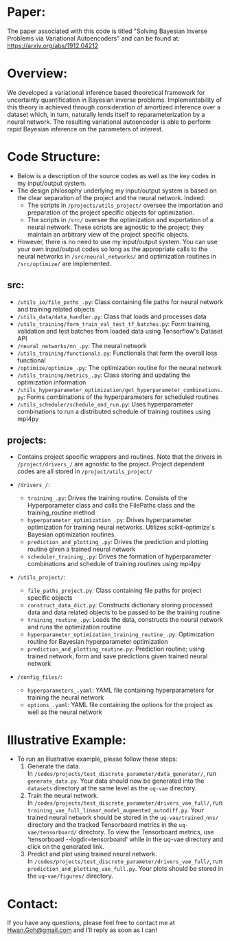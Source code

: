 # Paper:
The paper associated with this code is titled
"Solving Bayesian Inverse Problems via Variational Autoencoders"
and can be found at: https://arxiv.org/abs/1912.04212

# Overview:
We developed a variational inference based theoretical framework for uncertainty
quantification in Bayesian inverse problems. Implementability of this theory is
achieved through consideration of amortized inference over a dataset which, in
turn, naturally lends itself to reparameterization by a neural network. The
resulting variational autoencoder is able to perform rapid Bayesian inference on
the parameters of interest.

# Code Structure:
* Below is a description of the source codes as well as the key codes in my
  input/output system.
* The design philosophy underlying my input/output system is based on the clear
  separation of the project and the neural network. Indeed:
    * The scripts in `/projects/utils_project/` oversee the
      importation and preparation of the project specific objects for
      optimization.
    * The scripts in `/src/` oversee the optimization and exportation
      of a neural network. These scripts are agnostic to the project; they
      maintain an arbitrary view of the project specific objects.
* However, there is no need to use my input/output system. You can use
  your own input/output codes so long as the appropriate calls to the neural
  networks in `/src/neural_networks/` and optimization routines in `/src/optimize/` are
  implemented.

## src:
* `/utils_io/file_paths_.py`:           Class containing file paths for neural
                                        network and training related objects
* `/utils_data/data_handler.py`:        Class that loads and processes data
* `/utils_training/form_train_val_test_tf_batches.py`:  Form training, validation and test batches
                                        from loaded data using Tensorflow's Dataset
                                        API
* `/neural_networks/nn_.py`:            The neural network
* `/utils_training/functionals.py`:     Functionals that form the overall loss
                                        functional
* `/optimize/optimize_.py`:             The optimization routine for the neural network
* `/utils_training/metrics_.py`:        Class storing and updating the optimization information
* `/utils_hyperparameter_optimization/get_hyperparameter_combinations.py`: Forms combinations of the hyperparameters
                                        for scheduled routines
* `/utils_scheduler/schedule_and_run.py`: Uses hyperparameter combinations to run a distributed
                                        schedule of training routines using mpi4py

## projects:
* Contains project specific wrappers and routines. Note that the drivers in `/project/drivers_/` are agnostic to the project.
  Project dependent codes are all stored in `/project/utils_project/`
* `/drivers_/`:
    * `training_.py`:                  Drives the training routine. Consists of the
                                       Hyperparameter class and calls the FilePaths class and the training_routine
                                       method
    * `hyperparameter_optimization_.py`: Drives hyperparameter optimization for
                                       training neural networks. Utilizes scikit-optimize`s
                                       Bayesian optimization routines.
    * `prediction_and_plotting_.py`:   Drives the prediction and plotting routine given a trained neural
                                       network
    * `scheduler_training_.py`:        Drives the formation of hyperparameter combinations
                                       and schedule of training routines using mpi4py
* `/utils_project/`:
	* `file_paths_project.py`:  Class containing file paths for project specific objects
    * `construct_data_dict.py`: Constructs dictionary storing processed data and
                                data related objects to be passed to be the
                                training routine
	* `training_routine_.py`:   Loads the data, constructs the neural
                                network and runs the optimization routine
	* `hyperparameter_optimization_training_routine_.py`: Optimization
                                routine for Bayesian hyperparameter
                                optimization
	* `prediction_and_plotting_routine.py`:  Prediction routine; using trained network,
                                form and save predictions given trained
                                neural network

* `/config_files/`:
    * `hyperparameters_.yaml`: YAML file containing hyperparameters for training
                               the neural network
    * `options_.yaml`:         YAML file containing the options for the project
                               as well as the neural network

# Illustrative Example:
* To run an illustrative example, please follow these steps:
    1. Generate the data.\
       In
       `/codes/projects/test_discrete_parameter/data_generator/`, run `generate_data.py`.
       Your data should now be generated into the `datasets` directory at the
       same level as the `uq-vae` directory.
    2. Train the neural network.\
       In
       `/codes/projects/test_discrete_parameter/drivers_vae_full/`, run
       `training_vae_full_linear_model_augmented_autodiff.py`. Your trained
       neural network should be stored in the `uq-vae/trained_nns/` directory
       and the tracked Tensorboard metrics in the `uq-vae/tensorboard/`
       directory. To view the Tensorboard metrics, use 'tensorboard
       --logdir=tensorboard' while in the uq-vae directory and click on the
       generated link.
    3. Predict and plot using trained neural network.\
       In
        `/codes/projects/test_discrete_parameter/drivers_vae_full/`, run
       `prediction_and_plotting_vae_full.py`. Your plots should be stored in the
       `uq-vae/figures/` directory.

# Contact:
If you have any questions, please feel free to contact me at Hwan.Goh@gmail.com
and I'll reply as soon as I can!
